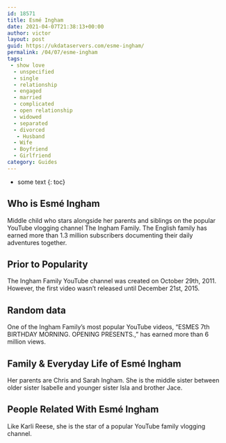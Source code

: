 ```yaml
---
id: 18571
title: Esmé Ingham
date: 2021-04-07T21:38:13+00:00
author: victor
layout: post
guid: https://ukdataservers.com/esme-ingham/
permalink: /04/07/esme-ingham
tags:
 - show love
  - unspecified
  - single
  - relationship
  - engaged
  - married
  - complicated
  - open relationship
  - widowed
  - separated
  - divorced
   - Husband
  - Wife
  - Boyfriend
  - Girlfriend
category: Guides
---
```


* some text
{: toc}


## Who is Esmé Ingham



Middle child who stars alongside her parents and siblings on the popular YouTube vlogging channel The Ingham Family. The English family has earned more than 1.3 million subscribers documenting their daily adventures together.  

                
                
                
## Prior to Popularity



The Ingham Family YouTube channel was created on October 29th, 2011. However, the first video wasn&#8217;t released until December 21st, 2015. 

                
                
                
## Random data



One of the Ingham Family&#8217;s most popular YouTube videos, &#8220;ESMES 7th BIRTHDAY MORNING. OPENING PRESENTS.,&#8221; has earned more than 6 million views. 

                
                
                
## Family & Everyday Life of Esmé Ingham



Her parents are Chris and Sarah Ingham. She is the middle sister between older sister Isabelle and younger sister Isla and brother Jace. 

                
                
                
## People Related With Esmé Ingham



Like Karli Reese, she is the star of a popular YouTube family vlogging channel. 

                
              
            
          
          
          